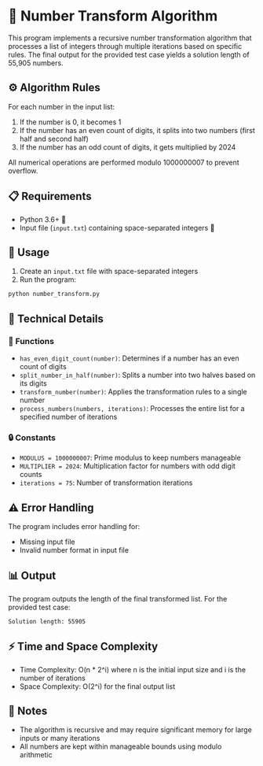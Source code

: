 # 🔢 Number Transform Algorithm

This program implements a recursive number transformation algorithm that processes a list of integers through multiple iterations based on specific rules. The final output for the provided test case yields a solution length of 55,905 numbers.

## ⚙️ Algorithm Rules

For each number in the input list:
1. If the number is 0, it becomes 1
2. If the number has an even count of digits, it splits into two numbers (first half and second half)
3. If the number has an odd count of digits, it gets multiplied by 2024

All numerical operations are performed modulo 1000000007 to prevent overflow.

## 📋 Requirements

- Python 3.6+ 🐍
- Input file (`input.txt`) containing space-separated integers 📄

## 🚀 Usage

1. Create an `input.txt` file with space-separated integers
2. Run the program:
```bash
python number_transform.py
```

## 🔧 Technical Details

### 🎯 Functions

- `has_even_digit_count(number)`: Determines if a number has an even count of digits
- `split_number_in_half(number)`: Splits a number into two halves based on its digits
- `transform_number(number)`: Applies the transformation rules to a single number
- `process_numbers(numbers, iterations)`: Processes the entire list for a specified number of iterations

### 🔒 Constants

- `MODULUS = 1000000007`: Prime modulus to keep numbers manageable
- `MULTIPLIER = 2024`: Multiplication factor for numbers with odd digit counts
- `iterations = 75`: Number of transformation iterations

## ⚠️ Error Handling

The program includes error handling for:
- Missing input file
- Invalid number format in input file

## 📊 Output

The program outputs the length of the final transformed list. For the provided test case:
```
Solution length: 55905
```

## ⚡ Time and Space Complexity

- Time Complexity: O(n * 2^i) where n is the initial input size and i is the number of iterations
- Space Complexity: O(2^i) for the final output list

## 📝 Notes

- The algorithm is recursive and may require significant memory for large inputs or many iterations
- All numbers are kept within manageable bounds using modulo arithmetic